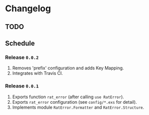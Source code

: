 # Changelog

## TODO

## Schedule

### Release `0.0.2`

1. Removes 'prefix' configuration and adds Key Mapping.
1. Integrates with Travis CI.

### Release `0.0.1`

1. Exports function `rat_error` (after calling `use RatError`).
1. Exports `rat_error` configuration (see `config/*.exs` for detail).
1. Implements module `RatError.Formatter` and `RatError.Structure`.
